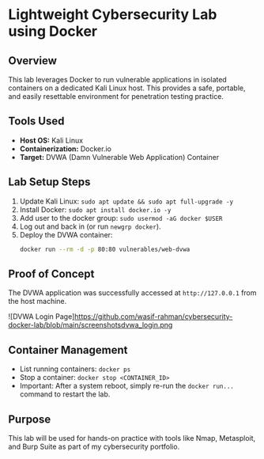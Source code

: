 # Lightweight Cybersecurity Lab using Docker

## Overview
This lab leverages Docker to run vulnerable applications in isolated containers on a dedicated Kali Linux host. This provides a safe, portable, and easily resettable environment for penetration testing practice.

## Tools Used
- **Host OS:** Kali Linux
- **Containerization:** Docker.io
- **Target:** DVWA (Damn Vulnerable Web Application) Container

## Lab Setup Steps
1.  Update Kali Linux: `sudo apt update && sudo apt full-upgrade -y`
2.  Install Docker: `sudo apt install docker.io -y`
3.  Add user to the docker group: `sudo usermod -aG docker $USER`
4.  Log out and back in (or run `newgrp docker`).
5.  Deploy the DVWA container:
    ```bash
    docker run --rm -d -p 80:80 vulnerables/web-dvwa
    ```

## Proof of Concept
The DVWA application was successfully accessed at `http://127.0.0.1` from the host machine.

![DVWA Login Page]https://github.com/wasif-rahman/cybersecurity-docker-lab/blob/main/screenshotsdvwa_login.png

## Container Management
- List running containers: `docker ps`
- Stop a container: `docker stop <CONTAINER_ID>`
- Important: After a system reboot, simply re-run the `docker run...` command to restart the lab.

## Purpose
This lab will be used for hands-on practice with tools like Nmap, Metasploit, and Burp Suite as part of my cybersecurity portfolio.
